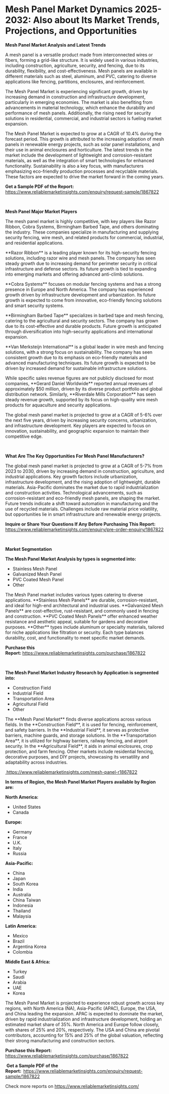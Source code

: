 <p><h1>Mesh Panel Market Dynamics 2025-2032: Also about Its Market Trends, Projections, and Opportunities</h1></p><p><strong>Mesh Panel Market Analysis and Latest Trends</strong></p>
<p><p>A mesh panel is a versatile product made from interconnected wires or fibers, forming a grid-like structure. It is widely used in various industries, including construction, agriculture, security, and fencing, due to its durability, flexibility, and cost-effectiveness. Mesh panels are available in different materials such as steel, aluminum, and PVC, catering to diverse applications like fencing, partitions, enclosures, and reinforcement.</p><p>The Mesh Panel Market is experiencing significant growth, driven by increasing demand in construction and infrastructure development, particularly in emerging economies. The market is also benefiting from advancements in material technology, which enhance the durability and performance of mesh panels. Additionally, the rising need for security solutions in residential, commercial, and industrial sectors is fueling market expansion.</p><p>The Mesh Panel Market is expected to grow at a CAGR of 10.4% during the forecast period. This growth is attributed to the increasing adoption of mesh panels in renewable energy projects, such as solar panel installations, and their use in animal enclosures and horticulture. The latest trends in the market include the development of lightweight and corrosion-resistant materials, as well as the integration of smart technologies for enhanced functionality. Sustainability is also a key focus, with manufacturers emphasizing eco-friendly production processes and recyclable materials. These factors are expected to drive the market forward in the coming years.</p></p>
<p><strong>Get a Sample PDF of the Report:&nbsp;</strong> <a href="https://www.reliablemarketinsights.com/enquiry/request-sample/1867822?utm_campaign=2231&utm_medium=2&utm_source=Github&utm_content=ia&utm_term=29012025&utm_id=mesh-panel">https://www.reliablemarketinsights.com/enquiry/request-sample/1867822</a></p>
<p>&nbsp;</p>
<p><strong>Mesh Panel Major Market Players</strong></p>
<p><p>The mesh panel market is highly competitive, with key players like Razor Ribbon, Cobra Systems, Birmingham Barbed Tape, and others dominating the industry. These companies specialize in manufacturing and supplying security fencing, wire mesh, and related products for commercial, industrial, and residential applications.</p><p>**Razor Ribbon** is a leading player known for its high-security fencing solutions, including razor wire and mesh panels. The company has seen steady growth due to increasing demand for perimeter security in critical infrastructure and defense sectors. Its future growth is tied to expanding into emerging markets and offering advanced anti-climb solutions.</p><p>**Cobra Systems** focuses on modular fencing systems and has a strong presence in Europe and North America. The company has experienced growth driven by infrastructure development and urbanization. Its future growth is expected to come from innovative, eco-friendly fencing solutions and smart security systems.</p><p>**Birmingham Barbed Tape** specializes in barbed tape and mesh fencing, catering to the agricultural and security sectors. The company has grown due to its cost-effective and durable products. Future growth is anticipated through diversification into high-security applications and international expansion.</p><p>**Van Merksteijn International** is a global leader in wire mesh and fencing solutions, with a strong focus on sustainability. The company has seen consistent growth due to its emphasis on eco-friendly materials and advanced manufacturing techniques. Its future growth is expected to be driven by increased demand for sustainable infrastructure solutions.</p><p>While specific sales revenue figures are not publicly disclosed for most companies, **Gerard Daniel Worldwide** reported annual revenues of approximately $50 million, driven by its diverse product portfolio and global distribution network. Similarly, **Riverdale Mills Corporation** has seen steady revenue growth, supported by its focus on high-quality wire mesh products for aquaculture and security applications.</p><p>The global mesh panel market is projected to grow at a CAGR of 5-6% over the next five years, driven by increasing security concerns, urbanization, and infrastructure development. Key players are expected to focus on innovation, sustainability, and geographic expansion to maintain their competitive edge.</p></p>
<p>&nbsp;</p>
<p><strong>What Are The Key Opportunities For Mesh Panel Manufacturers?</strong></p>
<p><p>The global mesh panel market is projected to grow at a CAGR of 5-7% from 2023 to 2030, driven by increasing demand in construction, agriculture, and industrial applications. Key growth factors include urbanization, infrastructure development, and the rising adoption of lightweight, durable materials. Asia-Pacific dominates the market due to rapid industrialization and construction activities. Technological advancements, such as corrosion-resistant and eco-friendly mesh panels, are shaping the market. Future trends indicate a shift toward automation in manufacturing and the use of recycled materials. Challenges include raw material price volatility, but opportunities lie in smart infrastructure and renewable energy projects.</p></p>
<p><strong>Inquire or Share Your Questions If Any Before Purchasing This Report:</strong> <a href="https://www.reliablemarketinsights.com/enquiry/pre-order-enquiry/1867822?utm_campaign=2231&utm_medium=2&utm_source=Github&utm_content=ia&utm_term=29012025&utm_id=mesh-panel">https://www.reliablemarketinsights.com/enquiry/pre-order-enquiry/1867822</a></p>
<p>&nbsp;</p>
<p><strong>Market Segmentation</strong></p>
<p><strong>The Mesh Panel Market Analysis by types is segmented into:</strong></p>
<p><ul><li>Stainless Mesh Panel</li><li>Galvanized Mesh Panel</li><li>PVC Coated Mesh Panel</li><li>Other</li></ul></p>
<p><p>The Mesh Panel market includes various types catering to diverse applications. **Stainless Mesh Panels** are durable, corrosion-resistant, and ideal for high-end architectural and industrial uses. **Galvanized Mesh Panels** are cost-effective, rust-resistant, and commonly used in fencing and construction. **PVC Coated Mesh Panels** offer enhanced weather resistance and aesthetic appeal, suitable for gardens and decorative purposes. **Other** types include aluminum or specialty materials, tailored for niche applications like filtration or security. Each type balances durability, cost, and functionality to meet specific market demands.</p></p>
<p><strong>Purchase this Report:&nbsp;</strong><a href="https://www.reliablemarketinsights.com/purchase/1867822?utm_campaign=2231&utm_medium=2&utm_source=Github&utm_content=ia&utm_term=29012025&utm_id=mesh-panel">https://www.reliablemarketinsights.com/purchase/1867822</a></p>
<p>&nbsp;</p>
<p><strong>The Mesh Panel Market Industry Research by Application is segmented into:</strong></p>
<p><ul><li>Construction Field</li><li>Industrial Field</li><li>Transportation Area</li><li>Agricultural Field</li><li>Other</li></ul></p>
<p><p>The **Mesh Panel Market** finds diverse applications across various fields. In the **Construction Field**, it is used for fencing, reinforcement, and safety barriers. In the **Industrial Field**, it serves as protective barriers, machine guards, and storage solutions. In the **Transportation Area**, it is utilized for highway barriers, railway fencing, and airport security. In the **Agricultural Field**, it aids in animal enclosures, crop protection, and farm fencing. Other markets include residential fencing, decorative purposes, and DIY projects, showcasing its versatility and adaptability across industries.</p></p>
<p><a href="https://www.reliablemarketinsights.com/mesh-panel-r1867822?utm_campaign=2231&utm_medium=2&utm_source=Github&utm_content=ia&utm_term=29012025&utm_id=mesh-panel">&nbsp;https://www.reliablemarketinsights.com/mesh-panel-r1867822</a></p>
<p><strong>In terms of Region, the Mesh Panel Market Players available by Region are:</strong></p>
<p>
    <p> <strong> North America: </strong>
        <ul>
            <li>United States</li>
            <li>Canada</li>
        </ul>
        </p> 
    <p> <strong> Europe: </strong>
        <ul>
            <li>Germany</li>
            <li>France</li>
            <li>U.K.</li>
            <li>Italy</li>
            <li>Russia</li>
        </ul>
        </p> 
    <p> <strong> Asia-Pacific: </strong>
        <ul>
            <li>China</li>
            <li>Japan</li>
            <li>South Korea</li>
            <li>India</li>
            <li>Australia</li>
            <li>China Taiwan</li>
            <li>Indonesia</li>
            <li>Thailand</li>
            <li>Malaysia</li>
        </ul>
        </p> 
    <p> <strong> Latin America: </strong>
        <ul>
            <li>Mexico</li>
            <li>Brazil</li>
            <li>Argentina Korea</li>
            <li>Colombia</li>
        </ul>
        </p> 
    <p> <strong> Middle East & Africa: </strong>
        <ul>
            <li>Turkey</li>
            <li>Saudi</li>
            <li>Arabia</li>
            <li>UAE</li>
            <li>Korea</li>
        </ul>
    </p>
    </p>
<p><p>The Mesh Panel Market is projected to experience robust growth across key regions, with North America (NA), Asia-Pacific (APAC), Europe, the USA, and China leading the expansion. APAC is expected to dominate the market, driven by rapid industrialization and infrastructure development, holding an estimated market share of 35%. North America and Europe follow closely, with shares of 25% and 20%, respectively. The USA and China are pivotal contributors, accounting for 15% and 25% of the global valuation, reflecting their strong manufacturing and construction sectors.</p></p>
<p><strong>Purchase this Report: </strong><a href="https://www.reliablemarketinsights.com/purchase/1867822?utm_campaign=2231&utm_medium=2&utm_source=Github&utm_content=ia&utm_term=29012025&utm_id=mesh-panel">https://www.reliablemarketinsights.com/purchase/1867822</a></p>
<p>&nbsp;<strong>Get a Sample PDF of the Report:&nbsp;&nbsp;</strong><a href="https://www.reliablemarketinsights.com/enquiry/request-sample/1867822?utm_campaign=2231&utm_medium=2&utm_source=Github&utm_content=ia&utm_term=29012025&utm_id=mesh-panel">https://www.reliablemarketinsights.com/enquiry/request-sample/1867822</a></p>
<p><strong></strong></p>
<p>Check more reports on <a href="https://www.reliablemarketinsights.com/?utm_campaign=2231&utm_medium=2&utm_source=Github&utm_content=ia&utm_term=29012025&utm_id=mesh-panel">https://www.reliablemarketinsights.com/</a></p>